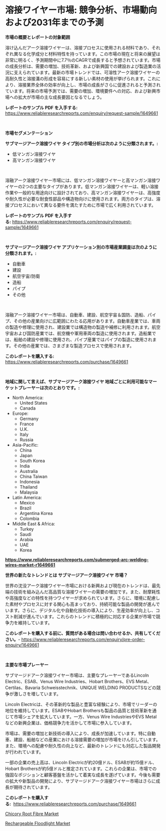 <p><h1>溶接ワイヤー市場: 競争分析、市場動向および2031年までの予測</h1></p><p><strong>市場の概要とレポートの対象範囲</strong></p>
<p><p>溶け込んだアーク溶接ワイヤーは、溶接プロセスに使用される材料であり、それぞれ異なる化学成分と材料特性を持っています。この市場の現在と将来の展望は非常に明るく、予測期間中に7.7％のCAGRで成長すると予想されています。市場の成長分析は、需要の増加、技術革新、および新興国での建設および製造業の活況に支えられています。最新の市場トレンドでは、可溶性アーク溶接ワイヤーの高耐久性と溶接溝の形成を容易にする新しい素材の使用が挙げられます。これにより、溶接業界全体の効率が向上し、市場の成長がさらに促進されると予測されています。将来の市場予測では、需要の増加、環境要件への対応、および新興市場への拡大が市場の主な成長要因となるでしょう。</p></p>
<p><strong>レポートのサンプル PDF を入手する:</strong> <a href="https://www.reliableresearchreports.com/enquiry/request-sample/1649661">https://www.reliableresearchreports.com/enquiry/request-sample/1649661</a></p>
<p>&nbsp;</p>
<p><strong>市場セグメンテーション</strong></p>
<p><strong>サブマージアーク溶接ワイヤ タイプ別の市場分析は次のように分類されます。:</strong></p>
<p><ul><li>低マンガン溶接ワイヤ</li><li>高マンガン溶接ワイヤ</li></ul></p>
<p>&nbsp;</p>
<p><p>溶融アーク溶接ワイヤー市場には、低マンガン溶接ワイヤーと高マンガン溶接ワイヤーの2つの主要なタイプがあります。低マンガン溶接ワイヤーは、軽い溶接作業や一般的な用途向けに設計されており、高マンガン溶接ワイヤーは、高強度や耐久性が必要な耐食性部品や構造物向けに使用されます。両方のタイプは、溶接プロセスにおいて異なる要件を満たすために市場で広く利用されています。</p></p>
<p><strong>レポートのサンプル PDF を入手する:</strong>&nbsp;<a href="https://www.reliableresearchreports.com/enquiry/request-sample/1649661">https://www.reliableresearchreports.com/enquiry/request-sample/1649661</a></p>
<p>&nbsp;</p>
<p><strong> サブマージアーク溶接ワイヤ アプリケーション別の市場産業調査は次のように分類されます。:</strong></p>
<p><ul><li>自動車</li><li>建設</li><li>航空宇宙/防衛</li><li>造船</li><li>パイプ</li><li>その他</li></ul></p>
<p>&nbsp;</p>
<p><p>溶融アーク溶接ワイヤー市場は、自動車、建設、航空宇宙＆国防、造船、パイプ、その他の産業向けに広範囲にわたる応用があります。自動車産業では、車両の製造や修理に使用され、建設業では構造物の製造や補修に利用されます。航空宇宙および国防産業では、航空機や軍用車両の製造に使用されます。造船業では、船舶の建設や修理に使用され、パイプ産業ではパイプの製造に使用されます。その他の産業では、さまざまな製造プロセスで使用されます。</p></p>
<p><strong>このレポートを購入する:</strong>&nbsp; <a href="https://www.reliableresearchreports.com/purchase/1649661">https://www.reliableresearchreports.com/purchase/1649661</a></p>
<p>&nbsp;</p>
<p><strong>地域に関して言えば、サブマージアーク溶接ワイヤ 地域ごとに利用可能なマーケットプレーヤーは次のとおりです。:</strong></p>
<p><ul>
    <li>
        North America:
        <ul>
            <li>United States</li>
            <li>Canada</li>
        </ul>
    </li>
    <li>
        Europe:
        <ul>
            <li>Germany</li>
            <li>France</li>
            <li>U.K.</li>
            <li>Italy</li>
            <li>Russia</li>
        </ul>
    </li>
    <li>
        Asia-Pacific:
        <ul>
            <li>China</li>
            <li>Japan</li>
            <li>South Korea</li>
            <li>India</li>
            <li>Australia</li>
            <li>China Taiwan</li>
            <li>Indonesia</li>
            <li>Thailand</li>
            <li>Malaysia</li>
        </ul>
    </li>
    <li>
        Latin America:
        <ul>
            <li>Mexico</li>
            <li>Brazil</li>
            <li>Argentina Korea</li>
            <li>Colombia</li>
        </ul>
    </li>
    <li>
        Middle East & Africa:
        <ul>
            <li>Turkey</li>
            <li>Saudi</li>
            <li>Arabia</li>
            <li>UAE</li>
            <li>Korea</li>
        </ul>
    </li>
    </ul></p>
<p><strong><a href="https://www.reliableresearchreports.com/submerged-arc-welding-wires-market-r1649661">https://www.reliableresearchreports.com/submerged-arc-welding-wires-market-r1649661</a></strong>&nbsp;</p>
<p><strong>世界の新たなトレンドとは サブマージアーク溶接ワイヤ 市場？</strong></p>
<p><p>世界の沈没アーク溶接ワイヤー市場における新興および現在のトレンドは、最先端の技術を組み込んだ高品質な溶接ワイヤーの需要の増加です。また、耐摩耗性や高強度などの特性を持つワイヤーが求められています。さらに、環境に配慮した素材やプロセスに対する関心も高まっており、持続可能な製品の開発が進んでいます。さらに、デジタル化や自動化技術の導入により、生産効率が向上し、コスト削減が進んでいます。これらのトレンドに積極的に対応する企業が市場で競争力を維持しています。</p></p>
<p><strong>このレポートを購入する前に、質問がある場合は問い合わせるか、共有してください。</strong>- <a href="https://www.reliableresearchreports.com/enquiry/pre-order-enquiry/1649661">https://www.reliableresearchreports.com/enquiry/pre-order-enquiry/1649661</a></p>
<p>&nbsp;</p>
<p><strong>主要な市場プレーヤー</strong></p>
<p><p>サブマージドアーク溶接ワイヤー市場は、主要なプレーヤーであるLincoln Electric、ESAB、Venus Wire Industries、Hobart Brothers、EVS Metal、Certilas、Bavaria Schweisstechnik、UNIQUE WELDING PRODUCTSなどの競争が激しさを増しています。</p><p>Lincoln Electricは、その革新的な製品と豊富な経験により、市場でリーダーの地位を維持しています。ESABやHobart Brothersも製品の品質と技術革新を通じて市場シェアを拡大しています。一方、Venus Wire IndustriesやEVS Metalなどの新興企業は、価格競争力を活かして市場に参入しています。</p><p>市場は、需要の増加と新技術の導入により、成長が加速しています。特に自動車、建設、船舶などの産業における溶接需要の増加が市場をけん引しています。また、環境への配慮や耐久性の向上など、最新のトレンドにも対応した製品開発が行われています。</p><p>一部の企業の売上高は、Lincoln Electricが約20億ドル、ESABが約15億ドル、Hobart Brothersが約5億ドルと推定されています。これらの企業は、市場での強固なポジションと顧客基盤を活かして着実な成長を遂げています。今後も需要の拡大や新製品の開発により、サブマージドアーク溶接ワイヤー市場はさらに成長が期待されています。</p></p>
<p><strong>このレポートを購入する:</strong>&nbsp;&nbsp;<a href="https://www.reliableresearchreports.com/purchase/1649661">https://www.reliableresearchreports.com/purchase/1649661</a></p>
<p><p><a href="https://eight-handstand-8fb.notion.site/Decoding-Chicory-Root-Fibre-Market-Metrics-Market-Share-Trends-and-Growth-Patterns-735e52aa81f14137b8383c30fd367833">Chicory Root Fibre Market</a></p><p><a href="https://github.com/Sinjinluong3e0awx2m195k76/Market-Research-Report-List-2/blob/main/rechargeable-floodlight-market.md">Rechargeable Floodlight Market</a></p></p>